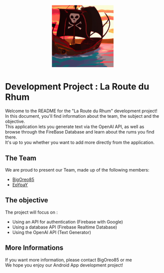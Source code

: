 <h1 align="center">
  <img src="https://github.com/EpYpaY/AndroidAPP_OpenAI/blob/main/app/src/main/logo_app-playstore.png" alt="Rhum" width="200"></a>
</h1>

# Development Project : La Route du Rhum

Welcome to the README for the "La Route du Rhum" development project! In this document, you'll find information about the team, the subject and the objective.<br>
This application lets you generate text via the OpenAI API, as well as browse through the FireBase Database and learn about the rums you find there.<br>
It's up to you whether you want to add more directly from the application.

## The Team

We are proud to present our Team, made up of the following members:

- <a href="https://github.com/BigOreo85" class="btn">BigOreo85</a>
- <a href="https://github.com/EpYpaY" class="btn">EpYpaY</a>

## The objective

The project will focus on :

- Using an API for authentication (Firebase with Google)
- Using a database API (Firebase Realtime Database)
- Using the OpenAI API (Text Generator)

## More Informations

If you want more information, please contact BigOreo85 or me<br>
We hope you enjoy our Android App development project!
